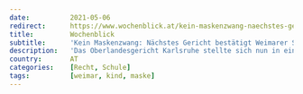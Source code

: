 ```yaml
---
date:          2021-05-06
redirect:      https://www.wochenblick.at/kein-maskenzwang-naechstes-gericht-bestaetigt-weimarer-sensationsurteil/
title:         Wochenblick
subtitle:      'Kein Maskenzwang: Nächstes Gericht bestätigt Weimarer Sensationsurteil'
description:   'Das Oberlandesgericht Karlsruhe stellte sich nun in einem Urteil hinter den Weimarer Mut-Richter und sein Sensations-Urteil. Bei den Corona-Maßnahmen für Schulkinder sind sehr wohl die Familiengerichte zuständig, da es um das Kindeswohl geht.'
country:       AT
categories:    [Recht, Schule]
tags:          [weimar, kind, maske]
---
```

